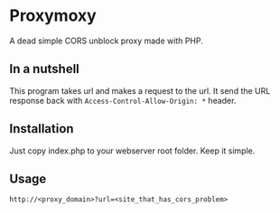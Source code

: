 # Proxymoxy
A dead simple CORS unblock proxy made with PHP.

## In a nutshell

This program takes url and makes a request to the url. It send the URL response back with `Access-Control-Allow-Origin: *` header.

## Installation

Just copy index.php to your webserver root folder. Keep it simple.

## Usage

`http://<proxy_domain>?url=<site_that_has_cors_problem>`